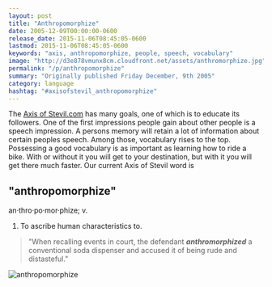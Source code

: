 ```yaml
---
layout: post
title: "Anthropomorphize"
date: 2005-12-09T00:00:00-0600
release_date: 2015-11-06T08:45:05-0600
lastmod: 2015-11-06T08:45:05-0600
keywords: "axis, anthropomorphize, people, speech, vocabulary"
image: "http://d3e878vmunx8cm.cloudfront.net/assets/anthromorphize.jpg"
permalink: "/p/anthropomorphize"
summary: "Originally published Friday December, 9th 2005"
category: language
hashtag: "#axisofstevil_anthropomorphize"
---
```


[id_1]: http://d3e878vmunx8cm.cloudfront.net/assets/anthromorphize.jpg "anthropomorphize"
The [Axis of Stevil.com](/ "Axis of Stevil.com") has many goals, one of which is to educate its followers. One of the first impressions people gain about other people is a speech impression. A persons memory will retain a lot of information about certain peoples speech. Among those, vocabulary rises to the top. Possessing a good vocabulary is as important as learning how to ride a bike. With or without it you will get to your destination, but with it you will get there much faster. Our current Axis of Stevil word is

## "anthropomorphize" ##

an·thro·po·mor·phize; v.

1. To ascribe human characteristics to.
 
> "When recalling events in court, the defendant ***anthromorphized*** a conventional soda dispenser and accused it of being rude and distasteful."

![anthropomorphize][id_1]
